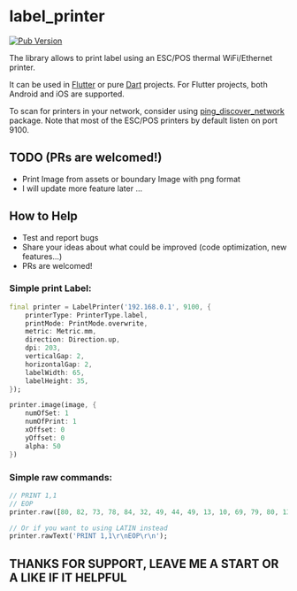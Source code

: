 # label_printer

[![Pub Version](https://img.shields.io/pub/v/esc_pos_printer)](https://pub.dev/packages/label_printer)

The library allows to print label using an ESC/POS thermal WiFi/Ethernet printer.

It can be used in [Flutter](https://flutter.dev/) or pure [Dart](https://dart.dev/) projects. For Flutter projects, both Android and iOS are supported.

To scan for printers in your network, consider using [ping_discover_network](https://pub.dev/packages/ping_discover_network) package. Note that most of the ESC/POS printers by default listen on port 9100.

## TODO (PRs are welcomed!)

- Print Image from assets or boundary Image with png format
- I will update more feature later ...


## How to Help

- Test and report bugs
- Share your ideas about what could be improved (code optimization, new features...)
- PRs are welcomed!

### Simple print Label:

```dart
final printer = LabelPrinter('192.168.0.1', 9100, {
    printerType: PrinterType.label,
    printMode: PrintMode.overwrite,
    metric: Metric.mm,
    direction: Direction.up,
    dpi: 203,
    verticalGap: 2,
    horizontalGap: 2,
    labelWidth: 65,
    labelHeight: 35,
});

printer.image(image, {
    numOfSet: 1
    numOfPrint: 1
    xOffset: 0
    yOffset: 0
    alpha: 50
})
```

### Simple raw commands:

```dart
// PRINT 1,1
// EOP
printer.raw([80, 82, 73, 78, 84, 32, 49, 44, 49, 13, 10, 69, 79, 80, 13, 10])

// Or if you want to using LATIN instead
printer.rawText('PRINT 1,1\r\nEOP\r\n');

```

## THANKS FOR SUPPORT, LEAVE ME A START OR A LIKE IF IT HELPFUL
